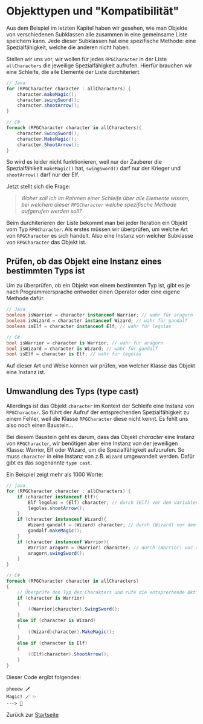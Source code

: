 # Objekttypen und "Kompatibilität"

Aus dem Beispiel im letzten Kapitel haben wir gesehen, wie man Objekte von verschiedenen Subklassen alle zusammen in eine gemeinsame Liste speichern kann. Jede dieser Subklassen hat eine spezifische Methode: eine Spezialfähigkeit, welche die anderen nicht haben. 

Stellen wir uns vor, wir wollen für jedes `RPGCharacter` in der Liste `allCharacters` die jeweilige Spezialfähigkeit aufrufen. Hierfür brauchen wir eine Schleife, die alle Elemente der Liste durchiteriert. 

```java
// Java
for (RPGCharacter character : allCharacters) {
    character.makeMagic();
    character.swingSword();
    character.shootArrow();
}
```

```csharp
// C# 
foreach (RPGCharacter character in allCharacters){
    character.SwingSword();
    character.MakeMagic();
    character.ShootArrow();
}

```

So wird es leider nicht funktionieren, weil nur der Zauberer die Spezialfähikeit `makeMagic()` hat, `swingSword()` darf nur der Krieger und `shootArrow()` darf nur der Elf. 

Jetzt stellt sich die Frage:

> *Woher soll ich im Rahmen einer Schleife über alle Elemente wissen, bei welchem dieser `RPGCharacter` welche spezifische Methode aufgerufen werden soll?*

Beim durchiterieren der Liste bekommt man bei jeder Iteration ein Objekt vom Typ `RPGCharacter`. Als erstes müssen wir überprüfen, um welche Art von `RPGCharacter` es sich handelt. Also eine Instanz von welcher Subklasse von `RPGCharacter` das Objekt ist. 

## Prüfen, ob das Objekt eine Instanz eines bestimmten Typs ist

Um zu überprüfen, ob ein Objekt von einem bestimmten Typ ist, gibt es je nach Programmiersprache entweder einen Operator oder eine eigene Methode dafür.

```java
// Java
boolean isWarrior = character instanceof Warrior; // wahr für aragorn
boolean isWizard = character instanceof Wizard; // wahr für gandalf
boolean isElf = character instanceof Elf; // wahr für legolas
```

```csharp
// C# 
bool isWarrior = character is Warrior; // wahr für aragorn
bool isWizard = character is Wizard; // wahr für gandalf
bool isElf = character is Elf; // wahr für legolas
```

Auf dieser Art und Weise können wir prüfen, von welcher Klasse das Objekt eine Instanz ist.

## Umwandlung des Typs (type cast)

Allerdings ist das Objekt `character` im Kontext der Schleife eine Instanz von `RPGCharacter`. So führt der Aufruf der entsprechenden Spezialfähigkeit zu einem Fehler, weil die Klasse `RPGCharacter` diese nicht kennt. Es fehlt uns also noch einen Baustein...

Bei diesem Baustein geht es darum, dass das Objekt *character* eine Instanz von `RPGCharacter`, wir benötigen aber eine Instanz von der jeweiligen Klasse: Warrior, Elf oder Wizard, um die Spezialfähigkeit aufzurufen. So muss `character` in eine Instanz von z.B. `Wizard` umgewandelt werden. Dafür gibt es das sogenannte `type cast`.

Ein Beispiel zeigt mehr als 1000 Worte:
```java
// java
for (RPGCharacter character : allCharacters) {
    if (character instanceof Elf){
        Elf legolas = (Elf) character; // durch (Elf) vor dem Variablennamen bestimmen wir, dass character in eine Instanz der Klasse Elf umgewandelt wird
        legolas.shootArrow();
    }
    if (character instanceof Wizard){
        Wizard gandalf = (Wizard) character; // durch (Wizard) vor dem Variablennamen bestimmen wir, dass character in eine Instanz der Klasse Wizard umgewandelt wird
        gandalf.makeMagic();
    }
    if (character instanceof Warrior){
        Warrior aragorn = (Warrior) character; // durch (Warrior) vor dem Variablennamen bestimmen wir, dass character in eine Instanz der Klasse Warrior umgewandelt wird
        aragorn.swingSword();
    }
}
```


```csharp
// C# 
foreach (RPGCharacter character in allCharacters)
{
    // Überprüfe den Typ des Charakters und rufe die entsprechende Aktion auf
    if (character is Warrior)
    {
        ((Warrior)character).SwingSword();
    }
    else if (character is Wizard)
    {
        ((Wizard)character).MakeMagic();
    }
    else if (character is Elf)
    {
        ((Elf)character).ShootArrow();
    }
}
```


Dieser Code ergibt folgendes:

```
pheeew 🗡️ 
Magic! 🪄 ✨️ 
---> 💚
```
Zurück zur [Startseite](../README.md)
